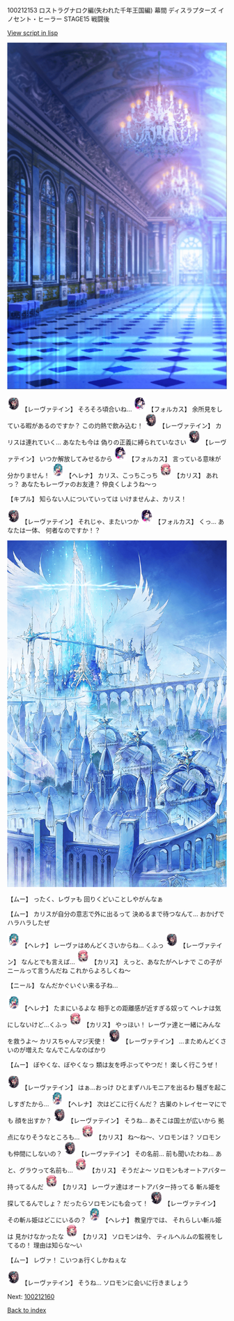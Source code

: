 100212153 ロストラグナロク編(失われた千年王国編) 幕間 ディスラプターズ  イノセント・ヒーラー STAGE15 戦闘後

[View script in lisp](../scripts/100212153.txt)

![mamon_room.png](../images/backgrounds/mamon_room.png)

<img src="../images/units/3100211.png" alt="3100211.png" height="34"/>
【レーヴァテイン】
そろそろ頃合いね…

<img src="../images/units/3301811.png" alt="3301811.png" height="34"/>
【フォルカス】
余所見をしている暇があるのですか？
この灼熱で飲み込む！

<img src="../images/units/3100211.png" alt="3100211.png" height="34"/>
【レーヴァテイン】
カリスは連れていく…
あなたも今は
偽りの正義に縛られていなさい

<img src="../images/units/3100211.png" alt="3100211.png" height="34"/>
【レーヴァテイン】
いつか解放してみせるから

<img src="../images/units/3301811.png" alt="3301811.png" height="34"/>
【フォルカス】
言っている意味が分かりません！

<img src="../images/units/3302811.png" alt="3302811.png" height="34"/>
【ヘレナ】
カリス、こっちこっち

<img src="../images/units/3602511.png" alt="3602511.png" height="34"/>
【カリス】
あれっ？
あなたもレーヴァのお友達？
仲良くしようね～っ

【キプル】
知らない人についていっては
いけませんよ、カリス！

<img src="../images/units/3100211.png" alt="3100211.png" height="34"/>
【レーヴァテイン】
それじゃ、またいつか

<img src="../images/units/3301811.png" alt="3301811.png" height="34"/>
【フォルカス】
くっ…
あなたは一体、
何者なのですか！？

![angel_world.png](../images/backgrounds/angel_world.png)

【ムー】
ったく、レヴァも
回りくどいことしやがんなぁ

【ムー】
カリスが自分の意志で外に出るって
決めるまで待つなんて…
おかげでハラハラしたぜ

<img src="../images/units/3302811.png" alt="3302811.png" height="34"/>
【ヘレナ】
レーヴァはめんどくさいからね…
くふっ

<img src="../images/units/3100211.png" alt="3100211.png" height="34"/>
【レーヴァテイン】
なんとでも言えば…

<img src="../images/units/3602511.png" alt="3602511.png" height="34"/>
【カリス】
えっと、あなたがヘレナで
この子がニールって言うんだね
これからよろしくね～

【ニール】
なんだかぐいぐい来る子ね…

<img src="../images/units/3302811.png" alt="3302811.png" height="34"/>
【ヘレナ】
たまにいるよな
相手との距離感が近すぎる奴って
ヘレナは気にしないけど…くふっ

<img src="../images/units/3602511.png" alt="3602511.png" height="34"/>
【カリス】
やっほい！
レーヴァ達と一緒にみんなを救うよ～
カリスちゃんマジ天使！

<img src="../images/units/3100211.png" alt="3100211.png" height="34"/>
【レーヴァテイン】
…まためんどくさいのが増えた
なんでこんなのばかり

【ムー】
ぼやくな、ぼやくなっ
類は友を呼ぶってやつだ！
楽しく行こうぜ！

<img src="../images/units/3100211.png" alt="3100211.png" height="34"/>
【レーヴァテイン】
はぁ…おっけ
ひとまずハルモニアを出るわ
騒ぎを起こしすぎたから…

<img src="../images/units/3302811.png" alt="3302811.png" height="34"/>
【ヘレナ】
次はどこに行くんだ？
古巣のトレイセーマにでも
顔を出すか？

<img src="../images/units/3100211.png" alt="3100211.png" height="34"/>
【レーヴァテイン】
そうね…
あそこは国土が広いから
拠点になりそうなところも…

<img src="../images/units/3602511.png" alt="3602511.png" height="34"/>
【カリス】
ね～ね～、ソロモンは？
ソロモンも仲間にしないの？

<img src="../images/units/3100211.png" alt="3100211.png" height="34"/>
【レーヴァテイン】
その名前…
前も聞いたわね…
あと、グラウって名前も…

<img src="../images/units/3602511.png" alt="3602511.png" height="34"/>
【カリス】
そうだよ～
ソロモンもオートアバター
持ってるんだ

<img src="../images/units/3602511.png" alt="3602511.png" height="34"/>
【カリス】
レーヴァ達はオートアバター持ってる
斬ル姫を探してるんでしょ？
だったらソロモンにも会って！

<img src="../images/units/3100211.png" alt="3100211.png" height="34"/>
【レーヴァテイン】
その斬ル姫はどこにいるの？

<img src="../images/units/3302811.png" alt="3302811.png" height="34"/>
【ヘレナ】
教皇庁では、
それらしい斬ル姫は
見かけなかったな

<img src="../images/units/3602511.png" alt="3602511.png" height="34"/>
【カリス】
ソロモンは今、
ティルヘルムの監視をしてるの！
理由は知らな～い

【ムー】
レヴァ！
こいつぁ行くしかねぇな

<img src="../images/units/3100211.png" alt="3100211.png" height="34"/>
【レーヴァテイン】
そうね…
ソロモンに会いに行きましょう

Next: [100212160](100212160.md)

[Back to index](index.md)
